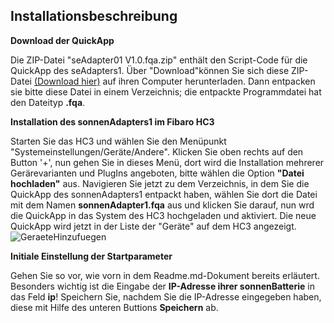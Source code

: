 ## Installationsbeschreibung

**Download der QuickApp**

Die ZIP-Datei "seAdapter01 V1.0.fqa.zip" enthält den Script-Code für die QuickApp des seAdapters1. Über "Download"können Sie sich diese ZIP-Datei [(Download hier)](/QuickAppCode/seAdapter1_V1.0.fqa.zip) auf ihren Computer herunterladen. Dann entpacken sie bitte diese Datei in einem Verzeichnis; die entpackte Programmdatei hat den Dateityp **.fqa**.

**Installation des sonnenAdapters1 im Fibaro HC3**

Starten Sie das HC3 und wählen Sie den Menüpunkt "Systemeinstellungen/Geräte/Andere". Klicken Sie oben rechts auf den Button '+', nun gehen Sie in dieses Menü, dort wird die Installation mehrerer Gerärevarianten und PlugIns angeboten, bitte wählen die Option **"Datei hochladen"** aus. Navigieren Sie jetzt zu dem Verzeichnis, in dem Sie die QuickApp des sonnenAdapters1 entpackt haben, wählen Sie dort die Datei mit dem Namen **sonnenAdapter1.fqa** aus und klicken Sie darauf, nun wrd die QuickApp in das System des HC3 hochgeladen und aktiviert. Die neue QuickApp wird jetzt in der Liste der "Geräte" auf dem HC3 angezeigt.
![GeraeteHinzufuegen](/images/hc3.GeräteHinzufügen300.png)

**Initiale Einstellung der Startparameter**

Gehen Sie so vor, wie vorn in dem Readme.md-Dokument bereits erläutert. Besonders wichtig ist die Eingabe der **IP-Adresse ihrer sonnenBatterie** in das Feld **ip**! Speichern Sie, nachdem Sie die IP-Adresse eingegeben haben, diese mit Hilfe des unteren Buttions **Speichern** ab.
